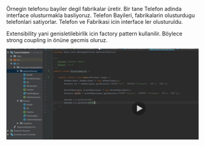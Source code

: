 
Örnegin telefonu bayiler degil fabrikalar üretir.
Bir tane Telefon adinda interface olusturmakla basliyoruz. Telefon Bayileri, fabrikalarin olusturdugu telefonlari satiyorlar. Telefon ve Fabrikasi icin interface ler olusturuldu.

Extensibility yani genisletilebirlik icin factory pattern kullanilir.  Böylece strong coupling in önüne gecmis oluruz.

![img_1.png](img_1.png)